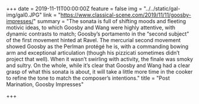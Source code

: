 +++
date = 2019-11-11T00:00:00Z
feature = false
img = "../../static/gal-img/gal0.JPG"
link = "https://www.classical-scene.com/2019/11/11/goosby-impresses/"
summary = "The sonata is full of shifting moods and fleeting motivic ideas, to which Goosby and Wang were highly attentive, with dynamic contrasts to match; Goosby’s portamento in the “second subject” of the first movement hinted at Ravel. The mercurial second movement showed Goosby as the Perlman protégé he is, with a commanding bowing arm and exceptional articulation (though his pizzicati sometimes didn’t project that well). When it wasn’t swirling with activity, the finale was smoky and sultry. On the whole, while it’s clear that Goosby and Wang had a clear grasp of what this sonata is about, it will take a little more time in the cooker to refine the tone to match the composer’s intentions."
title = "Post Marination, Goosby Impresses"

+++

